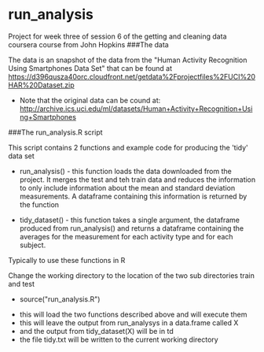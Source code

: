 run_analysis
============

Project for week three of session 6 of the getting and cleaning data coursera course from John Hopkins
###The data


The data is an snapshot of the data from the "Human Activity Recognition Using Smartphones Data Set" that can be found at https://d396qusza40orc.cloudfront.net/getdata%2Fprojectfiles%2FUCI%20HAR%20Dataset.zip 
* Note that the original data can be cound at: http://archive.ics.uci.edu/ml/datasets/Human+Activity+Recognition+Using+Smartphones

###The run_analysis.R script

This script contains 2 functions and example code for producing the 'tidy' data set

* run_analysis() - this function loads the data downloaded from the project. It merges the test and teh train data and reduces the information to only include information about the mean and standard deviation measurements. A dataframe containing this information is returned by the function

* tidy_dataset() - this function takes a single argument, the dataframe produced from run_analysis() and returns a dataframe containing the averages for the measurement for each activity type and for each subject.

Typically to use these functions in R 

Change the working directory to the location of the two sub directories train and test

* source("run_analysis.R")
+ this will load the two functions described above and will execute them
+ this will leave the output from run_analysys in a data.frame called X 
+ and the output from tidy_dataset(X) will be in td
+ the file tidy.txt will be written to the current working directory







